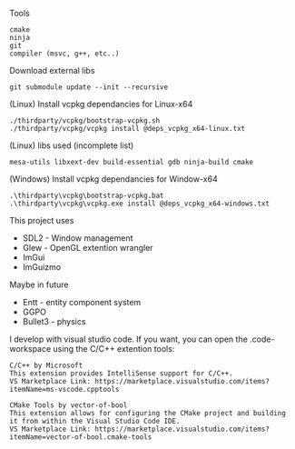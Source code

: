 Tools

    cmake
    ninja
    git
    compiler (msvc, g++, etc..)

Download external libs

    git submodule update --init --recursive

(Linux) Install vcpkg dependancies for Linux-x64

    ./thirdparty/vcpkg/bootstrap-vcpkg.sh
    ./thirdparty/vcpkg/vcpkg install @deps_vcpkg_x64-linux.txt

(Linux) libs used (incomplete list)
 
    mesa-utils libxext-dev build-essential gdb ninja-build cmake

(Windows) Install vcpkg dependancies for Window-x64

    .\thirdparty\vcpkg\bootstrap-vcpkg.bat
    .\thirdparty\vcpkg\vcpkg.exe install @deps_vcpkg_x64-windows.txt    

This project uses 

- SDL2 - Window management
- Glew - OpenGL extention wrangler
- ImGui 
- ImGuizmo

Maybe in future

- Entt - entity component system
- GGPO
- Bullet3 - physics

I develop with visual studio code. If you want, you can open the .code-workspace using the C/C++ extention tools:

    C/C++ by Microsoft
    This extension provides IntelliSense support for C/C++.
    VS Marketplace Link: https://marketplace.visualstudio.com/items?itemName=ms-vscode.cpptools

    CMake Tools by vector-of-bool
    This extension allows for configuring the CMake project and building it from within the Visual Studio Code IDE.
    VS Marketplace Link: https://marketplace.visualstudio.com/items?itemName=vector-of-bool.cmake-tools